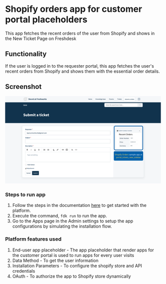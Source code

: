 # Shopify orders app for customer portal placeholders

This app fetches the recent orders of the user from Shopify and shows in the New Ticket Page on Freshdesk

## Functionality

If the user is logged in to the requester portal, this app fetches the user's recent orders from Shopify and shows them with the essential order details.

## Screenshot
![](/shopify-orders/Screenshots/Shopify_Orders_sample_app.png)


### Steps to run app

1. Follow the steps in the documentation [here](https://developer.freshdesk.com/v2/docs/quick-start) to get started with the platform.
2. Execute the command, `fdk run` to run the app.
3. Go to the Apps page in the Admin settings to setup the app configurations by simulating the installation flow.

### Platform features used

1. End-user app placeholder - The app placeholder that render apps for the customer portal is used to run apps for every user visits
2. Data Method - To get the user information
3. Installation Parameters - To configure the shopify store and API credentials
4. OAuth - To authorize the app to Shopify store dynamically
